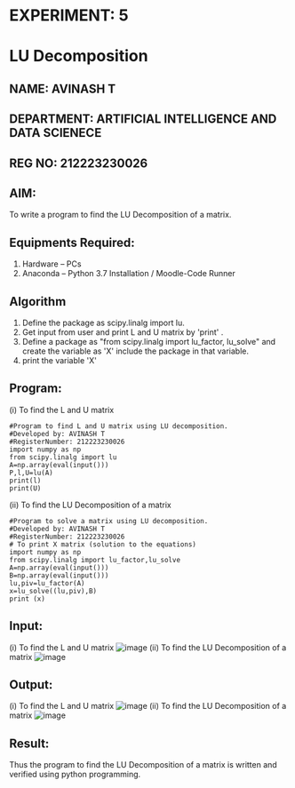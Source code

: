 # EXPERIMENT: 5
# LU Decomposition 
## NAME: AVINASH T
## DEPARTMENT: ARTIFICIAL INTELLIGENCE AND DATA SCIENECE
## REG NO: 212223230026
## AIM:
To write a program to find the LU Decomposition of a matrix.

## Equipments Required:
1. Hardware – PCs
2. Anaconda – Python 3.7 Installation / Moodle-Code Runner

## Algorithm
1. Define the package as scipy.linalg import lu.
2. Get input from user and print L and U matrix by 'print' .
3. Define a package as "from scipy.linalg import lu_factor, lu_solve" and create the variable as 'X' include the package in that variable.
4. print the variable 'X'

## Program:
(i) To find the L and U matrix
```
#Program to find L and U matrix using LU decomposition.
#Developed by: AVINASH T 
#RegisterNumber: 212223230026
import numpy as np
from scipy.linalg import lu
A=np.array(eval(input()))
P,l,U=lu(A)
print(l)
print(U)
```
(ii) To find the LU Decomposition of a matrix
```
#Program to solve a matrix using LU decomposition.
#Developed by: AVINASH T
#RegisterNumber: 212223230026
# To print X matrix (solution to the equations)
import numpy as np
from scipy.linalg import lu_factor,lu_solve
A=np.array(eval(input()))
B=np.array(eval(input()))
lu,piv=lu_factor(A)
x=lu_solve((lu,piv),B)
print (x)
```
## Input:
(i) To find the L and U matrix
![image](https://github.com/AVINASH05T/LU-Decomposition/assets/151514286/5623f1eb-0341-479b-b216-e3e831164e5b)
(ii) To find the LU Decomposition of a matrix
![image](https://github.com/AVINASH05T/LU-Decomposition/assets/151514286/c2888ae0-6b25-4d98-aabd-110cd7956cbe)

## Output:
(i) To find the L and U matrix
![image](https://github.com/AVINASH05T/LU-Decomposition/assets/151514286/40c64447-ddec-4f74-8988-eb1223cb4662)
(ii) To find the LU Decomposition of a matrix
![image](https://github.com/AVINASH05T/LU-Decomposition/assets/151514286/c6acc67c-6378-4bee-8569-4e015629c06b)

## Result:
Thus the program to find the LU Decomposition of a matrix is written and verified using python programming.

